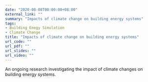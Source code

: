 ```yaml
---
date: "2020-08-08T00:00:00+08:00"
external_link: ""
summary: "Impacts of climate change on building energy systems"
tags:
- Building Enegy Simulation
- Climate Change
title: "Impacts of climate change on building energy systems"
url_code: ""
url_pdf: ""
url_slides: ""
url_video: ""
---
```


An ongoing research investigating the impact of climate changes on building
energy systems.
